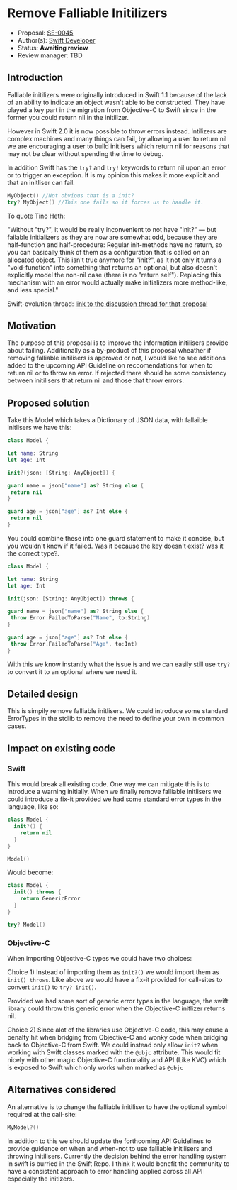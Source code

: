 # Remove Falliable Initilizers

* Proposal: [SE-0045](https://github.com/apple/swift-evolution/blob/master/proposals/0045-name.md)
* Author(s): [Swift Developer](https://github.com/jcampbell05)
* Status: **Awaiting review**
* Review manager: TBD

## Introduction

Falliable initilizers were originally introduced in Swift 1.1 because of the lack of an ability to indicate an object wasn't able to be constructed. They have played a key part in the migration from Objective-C to Swift since in the former you could return nil in the initilizer.

However in Swift 2.0 it is now possible to throw errors instead. Intilizers are complex machines and many things can fail, by allowing a user to return nil we are encouraging a user to build initlisers which return nil for reasons that may not be clear without spending the time to debug.

In addition Swift has the `try?` and `try!` keywords to return nil upon an error or to trigger an exception. It is my opinion this makes it more explicit and that an initliser can fail.

```swift
MyObject() //Not obvious that is a init?
try? MyObject() //This one fails so it forces us to handle it.
```

To quote Tino Heth:

"Without "try?", it would be really inconvenient to not have "init?" — but failable initializers as they are now are somewhat odd, because they are half-function and half-procedure:
Regular init-methods have no return, so you can basically think of them as a configuration that is called on an allocated object.
This isn't true anymore for "init?", as it not only it turns a "void-function" into something that returns an optional, but also doesn't explicitly model the non-nil case (there is no "return self").
Replacing this mechanism with an error would actually make initializers more method-like, and less special."

Swift-evolution thread: [link to the discussion thread for that proposal](https://lists.swift.org/pipermail/swift-evolution/Week-of-Mon-20160229/thread.html#11631)

## Motivation

The purpose of this proposal is to improve the information initilisers provide about failing. Additionally as a by-product of this proposal wheather if removing falliable initilisers is approved or not, I would like to see additions added to the upcoming API Guideline on reccomendations for when to return nil or to throw an error. If rejected there should be some consistency between initilisers that return nil and those that throw errors.

## Proposed solution

Take this Model which takes a Dictionary of JSON data, with fallaible initlisers we have this:

```swift
class Model {

let name: String
let age: Int

init?(json: [String: AnyObject]) {

guard name = json["name"] as? String else {
 return nil
}

guard age = json["age"] as? Int else {
 return nil
}
```

You could combine these into one guard statement to make it concise, but you wouldn't know if it failed. Was it because the key doesn't exist? was it the correct type?.


```swift
class Model {

let name: String
let age: Int

init(json: [String: AnyObject]) throws {

guard name = json["name"] as? String else {
 throw Error.FailedToParse("Name", to:String)
}

guard age = json["age"] as? Int else {
 throw Error.FailedToParse("Age", to:Int)
}
```

With this we know instantly what the issue is and we can easily still use `try?` to convert it to an optional where we need it.

## Detailed design

This is simpily remove falliable initlisers. We could introduce some standard ErrorTypes in the stdlib to remove the need to define your own in common cases.

## Impact on existing code

### Swift

This would break all existing code. One way we can mitigate this is to introduce a warning initially. When we finally remove falliable initlisers we could introduce a fix-it provided we had some standard error types in the language, like so:

```swift
class Model {
  init?() {
    return nil
  }
}

Model()
```

Would become:

```swift
class Model {
  init() throws {
    return GenericError
  }
}

try? Model()
```

### Objective-C

When importing Objective-C types we could have two choices:

Choice 1) Instead of importing them as `init?()` we would import them as `init() throws`. Like above we would have a fix-it provided for call-sites to convert `init()` to `try? init()`.

Provided we had some sort of generic error types in the language, the swift library could throw this generic error when the Objective-C initlizer returns nil. 

Choice 2) Since alot of the libraries use Objective-C code, this may cause a penalty hit when bridging from Objective-C and wonky code when bridging back to Objective-C from Swift. We could instead only allow `init?` when working with Swift classes marked with the `@objc` attribute. This would fit nicely with other magic Objective-C functionality and API (Like KVC) which is exposed to Swift which only works when marked as `@objc`

## Alternatives considered

An alternative is to change the falliable initiliser to have the optional symbol required at the call-site:

```swift
MyModel?()
```

In addition to this we should update the forthcoming API Guidelines to provide guidence on when and when-not to use falliable initilisers and throwing initilisers. Currently the decision behind the error handling system in swift is burried in the Swift Repo. I think it would benefit the community to have a consistent approach to error handling applied across all API especially the initizers.

